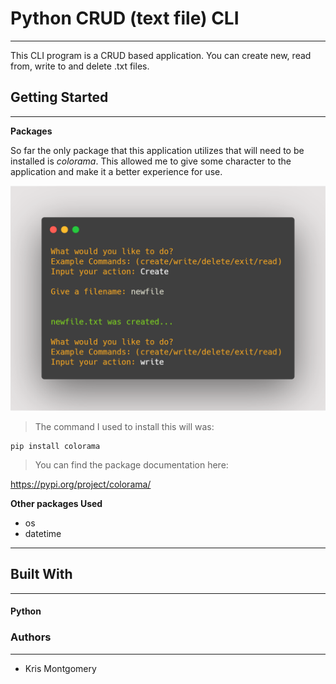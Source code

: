 # Python CRUD (text file) CLI #
___
This CLI program is a CRUD based application. You can create new, read from, write to and delete .txt files. 

## Getting Started ##
___
**Packages**

So far the only package that this application utilizes that will need to be installed is *colorama*. This allowed me to give some character to the application and make it a better experience for use.

<img src='carbon.png'>

>The command I used to install this will was:

```
pip install colorama
```
>You can find the package documentation here:

<a href='https://pypi.org/project/colorama/'>https://pypi.org/project/colorama/</a>

**Other packages Used**

- os
- datetime

---
## Built With ##
---
#### Python ####

### Authors ###
---
- Kris Montgomery
